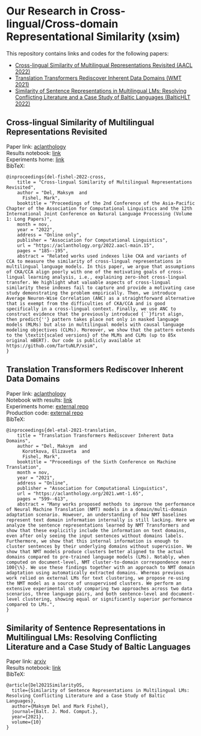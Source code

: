 # Our Research in Cross-lingual/Cross-domain Representational Similarity (xsim)

This repository contains links and codes for the following papers:

- [Cross-lingual Similarity of Multilingual Representations Revisited (AACL 2022)](#cross-lingual-similarity-of-multilingual-representations-revisited)
- [Translation Transformers Rediscover Inherent Data Domains (WMT 2021)](#translation-transformers-rediscover-inherent-data-domains)
- [Similarity of Sentence Representations in Multilingual LMs: Resolving Conflicting Literature and a Case Study of Baltic Languages (BalticHLT 2022)](#similarity-of-sentence-representations-in-multilingual-lms-resolving-conflicting-literature-and-a-case-study-of-baltic-languages)

## Cross-lingual Similarity of Multilingual Representations Revisited

Paper link: [aclanthology](https://aclanthology.org/2022.aacl-main.15/)\
Results notebook: [link](examples/emnlp22.ipynb)\
Experiments home: [link](Cross-lingual_Similarity_of_Multilingual_Representations_Revisited.md)\
BibTeX:
```
@inproceedings{del-fishel-2022-cross,
    title = "Cross-lingual Similarity of Multilingual Representations Revisited",
    author = "Del, Maksym  and
      Fishel, Mark",
    booktitle = "Proceedings of the 2nd Conference of the Asia-Pacific Chapter of the Association for Computational Linguistics and the 12th International Joint Conference on Natural Language Processing (Volume 1: Long Papers)",
    month = nov,
    year = "2022",
    address = "Online only",
    publisher = "Association for Computational Linguistics",
    url = "https://aclanthology.org/2022.aacl-main.15",
    pages = "185--195",
    abstract = "Related works used indexes like CKA and variants of CCA to measure the similarity of cross-lingual representations in multilingual language models. In this paper, we argue that assumptions of CKA/CCA align poorly with one of the motivating goals of cross-lingual learning analysis, i.e., explaining zero-shot cross-lingual transfer. We highlight what valuable aspects of cross-lingual similarity these indexes fail to capture and provide a motivating case study demonstrating the problem empirically. Then, we introduce Average Neuron-Wise Correlation (ANC) as a straightforward alternative that is exempt from the difficulties of CKA/CCA and is good specifically in a cross-lingual context. Finally, we use ANC to construct evidence that the previously introduced {``}first align, then predict{''} pattern takes place not only in masked language models (MLMs) but also in multilingual models with causal language modeling objectives (CLMs). Moreover, we show that the pattern extends to the \textit{scaled versions} of the MLMs and CLMs (up to 85x original mBERT). Our code is publicly available at https://github.com/TartuNLP/xsim",
}
```

## Translation Transformers Rediscover Inherent Data Domains

Paper link: [aclanthology](https://aclanthology.org/2021.wmt-1.65/)\
Notebook with results: [link](examples/automatic_domains_clustering.ipynb)\
Experiments home: [external repo](https://github.com/TartuNLP/inherent-domains-wmt21)\
Production code: [external repo](https://github.com/TartuNLP/domain_clusters)\
BibTeX:
```
@inproceedings{del-etal-2021-translation,
    title = "Translation Transformers Rediscover Inherent Data Domains",
    author = "Del, Maksym  and
      Korotkova, Elizaveta  and
      Fishel, Mark",
    booktitle = "Proceedings of the Sixth Conference on Machine Translation",
    month = nov,
    year = "2021",
    address = "Online",
    publisher = "Association for Computational Linguistics",
    url = "https://aclanthology.org/2021.wmt-1.65",
    pages = "599--613",
    abstract = "Many works proposed methods to improve the performance of Neural Machine Translation (NMT) models in a domain/multi-domain adaptation scenario. However, an understanding of how NMT baselines represent text domain information internally is still lacking. Here we analyze the sentence representations learned by NMT Transformers and show that these explicitly include the information on text domains, even after only seeing the input sentences without domains labels. Furthermore, we show that this internal information is enough to cluster sentences by their underlying domains without supervision. We show that NMT models produce clusters better aligned to the actual domains compared to pre-trained language models (LMs). Notably, when computed on document-level, NMT cluster-to-domain correspondence nears 100{\%}. We use these findings together with an approach to NMT domain adaptation using automatically extracted domains. Whereas previous work relied on external LMs for text clustering, we propose re-using the NMT model as a source of unsupervised clusters. We perform an extensive experimental study comparing two approaches across two data scenarios, three language pairs, and both sentence-level and document-level clustering, showing equal or significantly superior performance compared to LMs.",
}
```

## Similarity of Sentence Representations in Multilingual LMs: Resolving Conflicting Literature and a Case Study of Baltic Languages

Paper link: [arxiv](https://arxiv.org/abs/2109.01207)\
Results notebook: [link](examples/1.%20sim-search-BalticHLT.ipynb)\
BibTeX:
```
@article{Del2021SimilarityOS,
  title={Similarity of Sentence Representations in Multilingual LMs: Resolving Conflicting Literature and a Case Study of Baltic Languages},
  author={Maksym Del and Mark Fishel},
  journal={Balt. J. Mod. Comput.},
  year={2021},
  volume={10}
}
```
